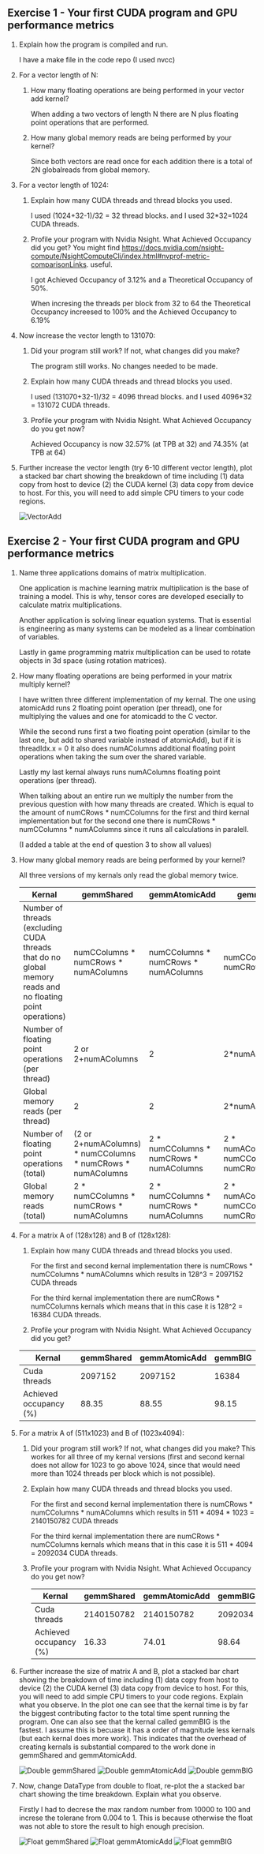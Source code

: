 ## Exercise 1 - Your first CUDA program and GPU performance metrics
1. Explain how the program is compiled and run.

    I have a make file in the code repo (I used nvcc)

2. For a vector length of N:

    1. How many floating operations are being performed in your vector add kernel? 
        
        When adding a two vectors of length N there are N plus floating point operations that are performed.

    2. How many global memory reads are being performed by your kernel? 
        
        Since both vectors are read once for each addition there is a total of 2N globalreads from global memory.

3. For a vector length of 1024:
    1. Explain how many CUDA threads and thread blocks you used. 

        I used (1024+32-1)/32 = 32 thread blocks.
        and I used 32*32=1024 CUDA threads.
        

    2. Profile your program with Nvidia Nsight. What Achieved Occupancy did you get? You might find https://docs.nvidia.com/nsight-compute/NsightComputeCli/index.html#nvprof-metric-comparisonLinks. useful.

        I got Achieved Occupancy of 3.12% and a Theoretical Occupancy of 50%.

        When incresing the threads per block from 32 to 64 the Theoretical Occupancy increesed to 100% and the Achieved Occupancy to 6.19%


4. Now increase the vector length to 131070:

    1. Did your program still work? If not, what changes did you make?

        The program still works. No changes needed to be made.

    2. Explain how many CUDA threads and thread blocks you used.

        I used (131070+32-1)/32 = 4096 thread blocks.
        and I used 4096*32 = 131072 CUDA threads.

    3. Profile your program with Nvidia Nsight. What Achieved Occupancy do you get now?

        Achieved Occupancy is now 32.57% (at TPB at 32) and 74.35% (at TPB at 64)


5. Further increase the vector length (try 6-10 different vector length), plot a stacked bar chart showing the breakdown of time including (1) data copy from host to device (2) the CUDA kernel (3) data copy from device to host. For this, you will need to add simple CPU timers to your code regions.

    ![VectorAdd](/report/VectorAdd.svg)


## Exercise 2 - Your first CUDA program and GPU performance metrics

1. Name three applications domains of matrix multiplication.

    One application is machine learning matrix multiplication is the base of training a model. This is why, tensor cores are developed esecially to calculate matrix multiplications.

    Another application is solving linear equation systems. That is essential is engineering as many systems can be modeled as a linear combination of variables.

    Lastly in game programming matrix multiplication can be used to rotate objects in 3d space (using rotation matrices).

2.  How many floating operations are being performed in your matrix multiply kernel? 

    I have written three different implementation of my kernal. The one using atomicAdd runs 2 floating point operation (per thread), one for multiplying the values and one for atomicadd to the C vector.

    While the second runs first a two floating point operation (similar to the last one, but add to shared variable instead of atomicAdd), but if it is threadIdx.x = 0 it also does numAColumns additional floating point operations when taking the sum over the shared variable. 

    Lastly my last kernal always runs numAColumns floating point operations (per thread).

    When talking about an entire run we multiply the number from the previous question with how many threads are created. Which is equal to the amount of numCRows * numCColumns for the first and third kernal implementation but for the second one there is numCRows * numCColumns * numAColumns since it runs all calculations in paralell. 

    (I added a table at the end of question 3 to show all values)


3. How many global memory reads are being performed by your kernel?

    All three versions of my kernals only read the global memory twice.

    | Kernal                                                                                                     	| gemmShared                                                  	| gemmAtomicAdd                            	| gemmBIG                                  	|
    |------------------------------------------------------------------------------------------------------------	|-------------------------------------------------------------	|------------------------------------------	|------------------------------------------	|
    | Number of threads (excluding CUDA threads that do no global memory reads and no floating point operations) 	| numCColumns * numCRows * numAColumns                        	| numCColumns * numCRows * numAColumns     	| numCColumns * numCRows                   	|
    | Number of floating point operations (per thread)                                                           	| 2 or 2+numAColumns                                          	| 2                                        	| 2*numAColumns                            	|
    | Global memory reads (per thread)                                                                           	| 2                                                           	| 2                                        	| 2*numAColumns                            	|
    | Number of floating point operations (total)                                                                	| (2 or 2+numAColumns) * numCColumns * numCRows * numAColumns 	| 2 * numCColumns * numCRows * numAColumns 	| 2 * numAColumns * numCColumns * numCRows 	|
    | Global memory reads (total)                                                                                	| 2 * numCColumns * numCRows * numAColumns                    	| 2 * numCColumns * numCRows * numAColumns 	| 2 * numAColumns * numCColumns * numCRows     	|

4. For a matrix A of (128x128) and B of (128x128):
        
    1. Explain how many CUDA threads and thread blocks you used.

        For the first and second kernal implementation there is numCRows * numCColumns * numAColumns which results in 128^3 = 2097152 CUDA threads

        For the third kernal implementation there are numCRows * numCColumns kernals which means that in this case it is 128^2 = 16384 CUDA threads.
        
    2. Profile your program with Nvidia Nsight. What Achieved Occupancy did you get? 

    | Kernal                 	| gemmShared 	| gemmAtomicAdd 	| gemmBIG 	|
    |------------------------	|------------	|---------------	|---------	|
    | Cuda threads           	| 2097152      	| 2097152       	| 16384   	|
    | Achieved occupancy (%) 	| 88.35      	| 88.55         	| 98.15   	|

5. For a matrix A of (511x1023) and B of (1023x4094):
    
    1. Did your program still work? If not, what changes did you make?
        This workes for all three of my kernal versions (first and second kernal does not allow for 1023 to go above 1024, since that would need more than 1024 threads per block which is not possible).

    2. Explain how many CUDA threads and thread blocks you used.

        For the first and second kernal implementation there is numCRows * numCColumns * numAColumns which results in 511 * 4094 * 1023  = 2140150782 CUDA threads

        For the third kernal implementation there are numCRows * numCColumns kernals which means that in this case it is 511 * 4094 = 2092034 CUDA threads.

    3. Profile your program with Nvidia Nsight. What Achieved Occupancy do you get now?

        | Kernal                 	| gemmShared 	| gemmAtomicAdd 	| gemmBIG 	|
        |------------------------	|------------	|---------------	|---------	|
        | Cuda threads           	| 2140150782 	| 2140150782    	| 2092034 	|
        | Achieved occupancy (%) 	| 16.33      	| 74.01         	| 98.64   	|

6. Further increase the size of matrix A and B, plot a stacked bar chart showing the breakdown of time including (1) data copy from host to device (2) the CUDA kernel (3) data copy from device to host. For this, you will need to add simple CPU timers to your code regions. Explain what you observe.
    In the plot one can see that the kernal time is by far the biggest contributing factor to the total time spent running the program. One can also see that the kernal called gemmBIG is the fastest. I assume this is becuase it has a order of magnitude less kernals (but each kernal does more work). This indicates that the overhead of creating kernals is substantial compared to the work done in gemmShared and gemmAtomicAdd.

    ![Double gemmShared](/report/Double%20gemmShared.svg)
    ![Double gemmAtomicAdd](/report/Double%20gemmAtomicAdd.svg)
    ![Double gemmBIG](/report/Double%20gemmBIG.svg)



7. Now, change DataType from double to float, re-plot the a stacked bar chart showing the time breakdown. Explain what you observe. 

    Firstly I had to decrese the max random number from 10000 to 100 and increse the tolerane from 0.004 to 1. This is because otherwise the float was not able to store the result to high enough precision.


    ![Float gemmShared](/report/Float%20gemmShared.svg)
    ![Float gemmAtomicAdd](/report/Float%20gemmAtomicAdd.svg)
    ![Float gemmBIG](/report/Float%20gemmBIG.svg)
